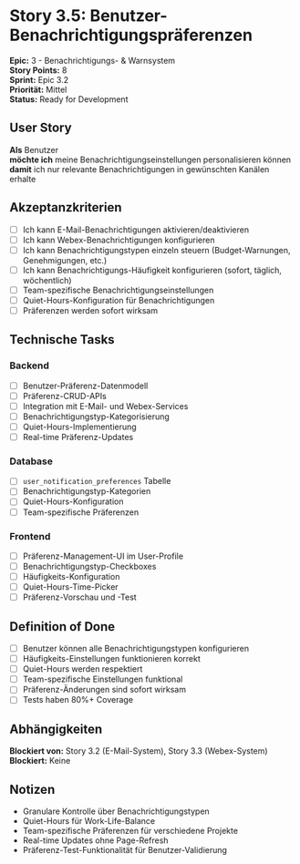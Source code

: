 # Story 3.5: Benutzer-Benachrichtigungspräferenzen

**Epic:** 3 - Benachrichtigungs- & Warnsystem  
**Story Points:** 8  
**Sprint:** Epic 3.2  
**Priorität:** Mittel  
**Status:** Ready for Development

## User Story

**Als** Benutzer  
**möchte ich** meine Benachrichtigungseinstellungen personalisieren können  
**damit** ich nur relevante Benachrichtigungen in gewünschten Kanälen erhalte

## Akzeptanzkriterien

- [ ] Ich kann E-Mail-Benachrichtigungen aktivieren/deaktivieren
- [ ] Ich kann Webex-Benachrichtigungen konfigurieren
- [ ] Ich kann Benachrichtigungstypen einzeln steuern (Budget-Warnungen, Genehmigungen, etc.)
- [ ] Ich kann Benachrichtigungs-Häufigkeit konfigurieren (sofort, täglich, wöchentlich)
- [ ] Team-spezifische Benachrichtigungseinstellungen
- [ ] Quiet-Hours-Konfiguration für Benachrichtigungen
- [ ] Präferenzen werden sofort wirksam

## Technische Tasks

### Backend
- [ ] Benutzer-Präferenz-Datenmodell
- [ ] Präferenz-CRUD-APIs
- [ ] Integration mit E-Mail- und Webex-Services
- [ ] Benachrichtigungstyp-Kategorisierung
- [ ] Quiet-Hours-Implementierung
- [ ] Real-time Präferenz-Updates

### Database
- [ ] `user_notification_preferences` Tabelle
- [ ] Benachrichtigungstyp-Kategorien
- [ ] Quiet-Hours-Konfiguration
- [ ] Team-spezifische Präferenzen

### Frontend
- [ ] Präferenz-Management-UI im User-Profile
- [ ] Benachrichtigungstyp-Checkboxes
- [ ] Häufigkeits-Konfiguration
- [ ] Quiet-Hours-Time-Picker
- [ ] Präferenz-Vorschau und -Test

## Definition of Done

- [ ] Benutzer können alle Benachrichtigungstypen konfigurieren
- [ ] Häufigkeits-Einstellungen funktionieren korrekt
- [ ] Quiet-Hours werden respektiert
- [ ] Team-spezifische Einstellungen funktional
- [ ] Präferenz-Änderungen sind sofort wirksam
- [ ] Tests haben 80%+ Coverage

## Abhängigkeiten

**Blockiert von:** Story 3.2 (E-Mail-System), Story 3.3 (Webex-System)  
**Blockiert:** Keine

## Notizen

- Granulare Kontrolle über Benachrichtigungstypen
- Quiet-Hours für Work-Life-Balance
- Team-spezifische Präferenzen für verschiedene Projekte
- Real-time Updates ohne Page-Refresh
- Präferenz-Test-Funktionalität für Benutzer-Validierung